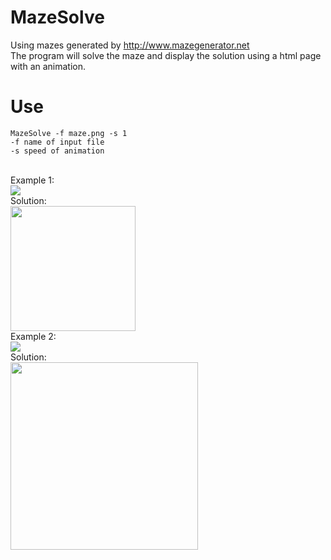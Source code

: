 # MazeSolve
Using mazes generated by http://www.mazegenerator.net<br>
The program will solve the maze and display the solution using a html page with an animation.<br>
# Use
```
MazeSolve -f maze.png -s 1
-f name of input file
-s speed of animation
```
<br>
Example 1: <br>
<img style="display:block" src="https://tarves.no/gif/maze1.png">
Solution:<br>
<img style="display:block" src="https://tarves.no/gif/maze1.gif"height="200">
Example 2: <br>
<img style="display:block" src="https://tarves.no/gif/maze2.png">
Solution: <br>
<img src="https://tarves.no/gif/maze2.gif"height="300">
